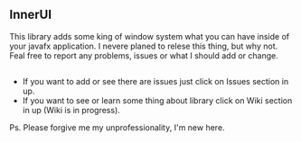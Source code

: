 ## InnerUI
This library adds some king of window system what you can have inside of your javafx application.
I nevere planed to relese this thing, but why not. 
Feal free to report any problems, issues or what I should add or change.

##
* If you want to add or see there are issues just click on Issues section in up.
* If you want to see or learn some thing about library click on Wiki section in up (Wiki is in progress).

Ps. Please forgive me my unprofessionality, I'm new here.
